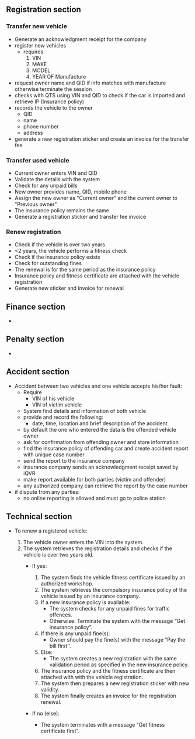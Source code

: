 ## Registration section

###  Transfer new vehicle
- Generate an  acknowledgment receipt for the company
- register new vehicles 
  - requires 
    1. VIN 
    2. MAKE
    3. MODEL
    4. YEAR OF Manufacture
- request owner name and QID if info matches with manufacture otherwise terminate the session
- checks with QTS using VIN and QID to check if the car is imported and retrieve IP (Insurance policy)
- records the vehicle to the owner 
	- QID
	- name
	- phone number
	- address
- generate a new registration sticker and create an invoice for the transfer fee 
### Transfer used vehicle
- Current owner enters VIN and QID
- Validate the details with the system
- Check for any unpaid bills
- New owner provides name, QID, mobile phone
- Assign the new owner as "Current owner" and the current owner to "Previous owner"
- The insurance policy remains the same
- Generate a registration sticker and transfer fee invoice
### Renew registration
- Check if the vehicle is over two years
- <2 years, the vehicle performs a fitness check
- Check if the insurance policy exists
- Check for outstanding fines
- The renewal is for the same period as the insurance policy
- Insurance policy and fitness certificate are attached with the vehicle registration
- Generate new sticker and invoice for renewal  



## Finance section 
- 


##  Penalty section
- 


## Accident section
- Accident between two vehicles and one vehicle accepts his/her fault:
	- Require
		-  VIN of his vehicle
		-  VIN of victim vehicle
	- System find details and information of both vehicle
	- provide and record the following:
		- date, time, location and brief description of the accident
	- by default the one who entered the data is the offended vehicle owner 
	- ask for confirmation from offending owner and store information
	- find the insurance policy of offending car and create accident report with unique case number
	- send the report to the insurance company 
	- insurance company sends an acknowledgment receipt saved by iQVR
	- make report available for both parties (victim and offender)
	- any authorized company can retrieve the report by the case number
- if dispute from any parties:
	- no online reporting is allowed and must go to police station

## Technical section

- To renew a registered vehicle:

	1. The vehicle owner enters the VIN into the system.
	2. The system retrieves the registration details and checks if the vehicle is over two years old.
		- If yes:
			1. The system finds
			the vehicle fitness certificate issued by an authorized workshop.
			2. The system retrieves the compulsory insurance policy of the vehicle issued by an
			insurance company.
			3. If a new insurance policy is available:
				- The system checks for any unpaid
				fines for traffic offences.
				- Otherwise:
					Terminate the system with the message “Get insurance policy”. 
			4. If there is any unpaid fine(s): 
				- Owner should pay the fine(s) with the message
				“Pay the bill first’’.
			5. Else:
				- The system creates a new registration with
					the same validation period as specified in the new insurance policy.
			6. The insurance policy and
			the fitness certificate are then attached with with the vehicle registration. 
			7. The system
			then prepares a new registration sticker with new validity. 
			8. The system finally creates an invoice for the
			registration renewal.

		- If no (else):
			- The system terminates with
			a message “Get fitness certificate first”.